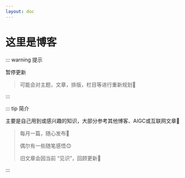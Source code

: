 ```yaml
---
layout: doc
---
```




# 这里是博客

::: warning 提示

暂停更新

> 可能会对主题，文章，排版，栏目等进行重新规划🤗

:::



::: tip 简介

主要是自己用到或感兴趣的知识，大部分参考其他博客、AIGC或互联网文章🧐

> 每月一篇，随心发布🎉
>
> 偶尔有一些随笔感悟😊
>
> 旧文章会因当前 “见识”，回顾更新🤔

:::
